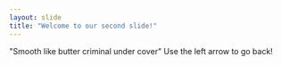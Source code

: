 ```yaml
---
layout: slide
title: "Welcome to our second slide!"
---
```

"Smooth like butter criminal under cover"
Use the left arrow to go back!
